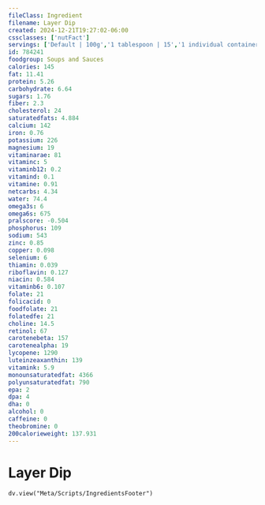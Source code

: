 ```yaml
---
fileClass: Ingredient
filename: Layer Dip
created: 2024-12-21T19:27:02-06:00
cssclasses: ['nutFact']
servings: ['Default | 100g','1 tablespoon | 15','1 individual container | 70']
id: 784241
foodgroup: Soups and Sauces
calories: 145
fat: 11.41
protein: 5.26
carbohydrate: 6.64
sugars: 1.76
fiber: 2.3
cholesterol: 24
saturatedfats: 4.884
calcium: 142
iron: 0.76
potassium: 226
magnesium: 19
vitaminarae: 81
vitaminc: 5
vitaminb12: 0.2
vitamind: 0.1
vitamine: 0.91
netcarbs: 4.34
water: 74.4
omega3s: 6
omega6s: 675
pralscore: -0.504
phosphorus: 109
sodium: 543
zinc: 0.85
copper: 0.098
selenium: 6
thiamin: 0.039
riboflavin: 0.127
niacin: 0.584
vitaminb6: 0.107
folate: 21
folicacid: 0
foodfolate: 21
folatedfe: 21
choline: 14.5
retinol: 67
carotenebeta: 157
carotenealpha: 19
lycopene: 1290
luteinzeaxanthin: 139
vitamink: 5.9
monounsaturatedfat: 4366
polyunsaturatedfat: 790
epa: 2
dpa: 4
dha: 0
alcohol: 0
caffeine: 0
theobromine: 0
200calorieweight: 137.931
---
```


# Layer Dip

```dataviewjs
dv.view("Meta/Scripts/IngredientsFooter")
```